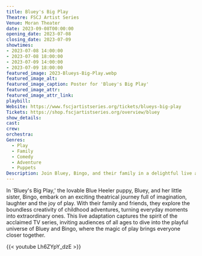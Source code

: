 ```yaml
---
title: Bluey's Big Play
Theatre: FSCJ Artist Series
Venue: Moran Theater
date: 2023-09-08T00:00:00
opening_date: 2023-07-08
closing_date: 2023-07-09
showtimes:
- 2023-07-08 14:00:00
- 2023-07-08 18:00:00
- 2023-07-09 14:00:00
- 2023-07-09 18:00:00
featured_image: 2023-Blueys-Big-Play.webp
featured_image_alt: 
featured_image_caption: Poster for 'Bluey's Big Play'
featured_image_attr: 
featured_image_attr_link: 
playbill:
Website: https://www.fscjartistseries.org/tickets/blueys-big-play
Tickets: https://shop.fscjartistseries.org/overview/bluey
show_details: 
cast:
crew:
orchestra:
Genres:
  - Play
  - Family
  - Comedy
  - Adventure
  - Puppets
Description: Join Bluey, Bingo, and their family in a delightful live adventure, bringing the heartwarming and imaginative world of the beloved TV show to the stage.
---
```

In 'Bluey's Big Play,' the lovable Blue Heeler puppy, Bluey, and her little sister, Bingo, embark on an exciting theatrical journey full of imagination, laughter and the joy of play. With their family and friends, they explore the boundless creativity of childhood adventures, turning everyday moments into extraordinary ones. This live adaptation captures the spirit of the acclaimed TV series, inviting audiences of all ages to dive into the playful universe of Bluey and Bingo, where the magic of play brings everyone closer together.

{{< youtube Lh6ZYpY_dzE >}}
